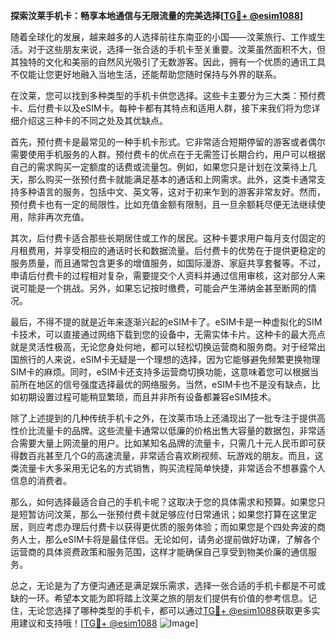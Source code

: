 **探索汶莱手机卡：畅享本地通信与无限流量的完美选择[[TG💪+ @esim1088](https://t.me/s/esim1088)]**

随着全球化的发展，越来越多的人选择前往东南亚的小国——汶莱旅行、工作或生活。对于这些朋友来说，选择一张合适的手机卡至关重要。汶莱虽然面积不大，但其独特的文化和美丽的自然风光吸引了无数游客。因此，拥有一个优质的通讯工具不仅能让您更好地融入当地生活，还能帮助您随时保持与外界的联系。

在汶莱，您可以找到多种类型的手机卡供您选择。这些卡主要分为三大类：预付费卡、后付费卡以及eSIM卡。每种卡都有其特点和适用人群，接下来我们将为您详细介绍这三种卡的不同之处及其优缺点。

首先，预付费卡是最常见的一种手机卡形式。它非常适合短期停留的游客或者偶尔需要使用手机服务的人群。预付费卡的优点在于无需签订长期合约，用户可以根据自己的需求购买一定额度的话费或流量包。例如，如果您只是计划在汶莱待上几天，那么购买一张预付费卡就能满足基本的通话和上网需求。此外，这类卡通常支持多种语言的服务，包括中文、英文等，这对于初来乍到的游客非常友好。然而，预付费卡也有一定的局限性，比如充值金额有限制，且一旦余额耗尽便无法继续使用，除非再次充值。

其次，后付费卡适合那些长期居住或工作的居民。这种卡要求用户每月支付固定的月租费用，并享受相应的通话时长和数据流量。后付费卡的优势在于提供更稳定的服务质量，而且通常包含更多的增值服务，如国际漫游、家庭共享套餐等。不过，申请后付费卡的过程相对复杂，需要提交个人资料并通过信用审核，这对部分人来说可能是一个挑战。另外，如果忘记按时缴费，可能会产生滞纳金甚至断网的情况。

最后，不得不提的就是近年来逐渐兴起的eSIM卡了。eSIM卡是一种虚拟化的SIM卡技术，可以直接通过网络下载到您的设备中，无需实体卡片。这种卡的最大亮点就是灵活性极高，无论您身处何地，都可以轻松切换运营商和服务商。对于经常出国旅行的人来说，eSIM卡无疑是一个理想的选择，因为它能够避免频繁更换物理SIM卡的麻烦。同时，eSIM卡还支持多运营商切换功能，这意味着您可以根据当前所在地区的信号强度选择最优的网络服务。当然，eSIM卡也不是没有缺点，比如初期设置过程可能稍显繁琐，而且并非所有设备都兼容eSIM技术。

除了上述提到的几种传统手机卡之外，在汶莱市场上还涌现出了一批专注于提供高性价比流量卡的品牌。这些流量卡通常以低廉的价格出售大容量的数据包，非常适合需要大量上网流量的用户。比如某知名品牌的流量卡，只需几十元人民币即可获得数百兆甚至几个G的高速流量，非常适合喜欢刷视频、玩游戏的朋友。而且，这类流量卡大多采用无记名的方式销售，购买流程简单快捷，非常适合不想暴露个人信息的消费者。

那么，如何选择最适合自己的手机卡呢？这取决于您的具体需求和预算。如果您只是短暂访问汶莱，那么一张预付费卡就足够应付日常通讯；如果您打算在这里定居，则应考虑办理后付费卡以获得更优质的服务体验；而如果您是个四处奔波的商务人士，那么eSIM卡将是最佳伴侣。无论如何，请务必提前做好功课，了解各个运营商的具体资费政策和服务范围，这样才能确保自己享受到物美价廉的通信服务。

总之，无论是为了方便沟通还是满足娱乐需求，选择一张合适的手机卡都是不可或缺的一环。希望本文能为即将踏上汶莱之旅的朋友们提供有价值的参考信息。记住，无论您选择了哪种类型的手机卡，都可以通过[TG💪+ @esim1088](https://t.me/s/esim1088)获取更多实用建议和支持哦！[[TG💪+ @esim1088](https://t.me/s/esim1088) ![Image](https://i.postimg.cc/4NQfJmqS/Snipaste-2025-05-13-00-14-12.png)]